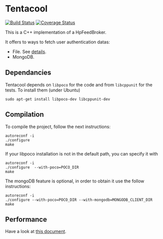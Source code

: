 # Tentacool

[![Build Status](https://travis-ci.org/tentacool/tentacool.svg?branch=devel-aldo)](https://travis-ci.org/abes975/tentacool)
[![Coverage Status](https://coveralls.io/repos/tentacool/tentacool/badge.png)](https://coveralls.io/r/tentacool/tentacool)

This is a C++ implementation of a HpFeedBroker.

It offers to ways to fetch user authentication datas:
 - File. See [details](docs/file.md).
 - MongoDB.

## Dependancies

Tentacool depends on `libpoco` for the code and from `libcppunit` for the tests.
To install them (under Ubuntu)

```
sudo apt-get install libpoco-dev libcppunit-dev
```

## Compilation

To compile the project, follow the next instructions:

```
autoreconf -i
./configure
make
```

If your libpoco installation is not in the default path, you can specify it with

```
autoreconf -i
./configure  --with-poco=POCO_DIR
make
```

The mongoDB feature is optional, in order to obtain it use the follow instructions:

```
autoreconf -i
./configure --with-poco=POCO_DIR --with-mongodb=MONGODB_CLIENT_DIR
make
```

## Performance

Have a look at [this document](docs/performance.md).
